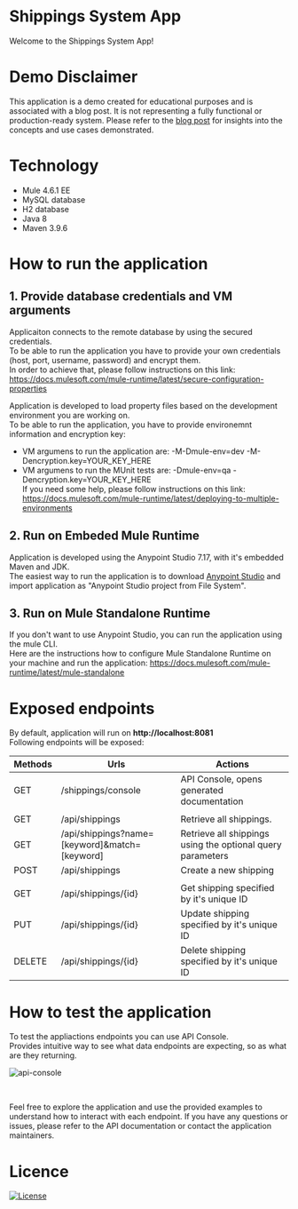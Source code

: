 # Shippings System App

Welcome to the Shippings System App! <br>

# Demo Disclaimer
This application is a demo created for educational purposes and is associated with a blog post. It is not representing a fully functional or production-ready system. 
Please refer to the [blog post](https://example.com) for insights into the concepts and use cases demonstrated.

# Technology
- Mule 4.6.1 EE
- MySQL database
- H2 database
- Java 8
- Maven 3.9.6

# How to run the application
## 1. Provide database credentials and VM arguments

Applicaiton connects to the remote database by using the secured credentials. <br>
To be able to run the application you have to provide your own credentials (host, port, username, password) and encrypt them. <br>
In order to achieve that, please follow instructions on this link: https://docs.mulesoft.com/mule-runtime/latest/secure-configuration-properties

Application is developed to load property files based on the development environment you are working on. <br>
To be able to run the application, you have to provide environemnt information and encryption key:
- VM argumens to run the application are: -M-Dmule-env=dev -M-Dencryption.key=YOUR_KEY_HERE <br>
- VM argumens to run the MUnit tests are: -Dmule-env=qa -Dencryption.key=YOUR_KEY_HERE <br>
If you need some help, please follow instructions on this link: https://docs.mulesoft.com/mule-runtime/latest/deploying-to-multiple-environments

## 2. Run on Embeded Mule Runtime
Application is developed using the Anypoint Studio 7.17, with it's embedded Maven and JDK. <br>
The easiest way to run the application is to download [Anypoint Studio](https://www.mulesoft.com/lp/dl/anypoint-mule-studio) and import application as "Anypoint Studio project from File System".

## 3. Run on Mule Standalone Runtime
If you don't want to use Anypoint Studio, you can run the application using the mule CLI. <br>
Here are the instructions how to configure Mule Standalone Runtime on your machine and run the application: https://docs.mulesoft.com/mule-runtime/latest/mule-standalone

# Exposed endpoints
By default, application will run on **http://localhost:8081** <br/>
Following endpoints will be exposed:

| Methods | Urls                                          | Actions                                                    |
|---------|-----------------------------------------------|------------------------------------------------------------|
| GET     | /shippings/console                            | API Console, opens generated documentation                 |
|         |                                               |                                                            |
| GET     | /api/shippings                                | Retrieve all shippings.                                    |
| GET     | /api/shippings?name=[keyword]&match=[keyword] | Retrieve all shippings using the optional query parameters |
| POST    | /api/shippings                                | Create a new shipping                                      |
|         |                                               |                                                            |
| GET     | /api/shippings/{id}                           | Get shipping specified by it's unique ID                   |
| PUT     | /api/shippings/{id}                           | Update shipping specified by it's unique ID                |
| DELETE  | /api/shippings/{id}                           | Delete shipping specified by it's unique ID                |

# How to test the application
To test the appliactions endpoints you can use API Console. <br>
Provides intuitive way to see what data endpoints are expecting, so as what are they returning. <br>

![api-console](https://github.com/danijeldragicevic/shippings-system-app/assets/82412662/9cad48b2-8b5d-4bf6-85f0-14980052f5a7)

<br>

Feel free to explore the application and use the provided examples to understand how to interact with each endpoint. If you have any questions or issues, please refer to the API documentation or contact the application maintainers.

# Licence
[![License](https://img.shields.io/badge/License-Apache_2.0-blue.svg)](https://opensource.org/licenses/Apache-2.0)






































